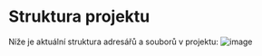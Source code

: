 # Struktura projektu

Níže je aktuální struktura adresářů a souborů v projektu:
![image](./files.png)